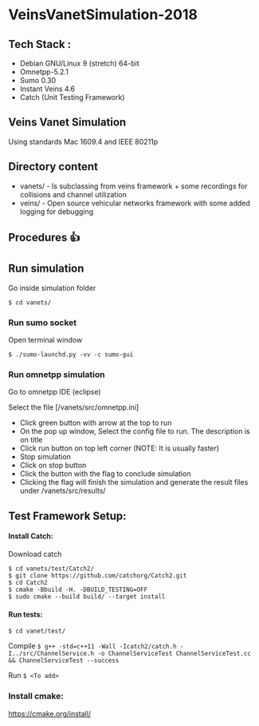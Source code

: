 # VeinsVanetSimulation-2018
## Tech Stack :

* Debian GNU/Linux 9 (stretch) 64-bit
* Omnetpp-5.2.1
* Sumo 0.30
* Instant Veins 4.6
* Catch (Unit Testing Framework)

## Veins Vanet Simulation
Using standards Mac 1609.4 and IEEE 80211p

## Directory content
- vanets/ - Is subclassing from veins framework + some recordings for collisions and channel utilization
- veins/ - Open source vehicular networks framework with some added logging for debugging



## Procedures 👍

## Run simulation
Go inside simulation folder

`$ cd vanets/`

### Run sumo socket
Open terminal window

`$ ./sumo-launchd.py -vv -c sumo-gui`

### Run omnetpp simulation
Go to omnetpp IDE (eclipse)

Select the file [/vanets/src/omnetpp.ini]

- Click green button with arrow at the top to run
- On the pop up window, Select the config file to run. The description is on title
- Click run button on top left corner (NOTE: It is usually faster)
- Stop simulation
- Click on stop button
- Click the button with the flag to conclude simulation
- Clicking the flag will finish the simulation and generate the result files under
/vanets/src/results/

## Test Framework Setup:
#### Install Catch: 



Download catch 
```
$ cd vanets/test/Catch2/
$ git clone https://github.com/catchorg/Catch2.git
$ cd Catch2
$ cmake -Bbuild -H. -DBUILD_TESTING=OFF
$ sudo cmake --build build/ --target install

```

#### Run tests:

```$ cd vanet/test/```

Compile
`$ g++ -std=c++11 -Wall -Icatch2/catch.h -I../src/ChannelService.h -o ChannelServiceTest ChannelServiceTest.cc && ChannelServiceTest --success`

Run
```$ <To add>```

### Install cmake: 
https://cmake.org/install/
 
